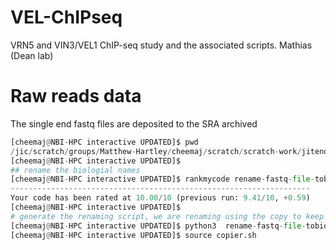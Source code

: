 # VEL-ChIPseq
VRN5 and VIN3/VEL1 ChIP-seq study and the associated scripts.
Mathias (Dean lab)



# Raw reads data
The single end fastq files are deposited to the SRA archived


```python
[cheemaj@NBI-HPC interactive UPDATED]$ pwd
/jic/scratch/groups/Matthew-Hartley/cheemaj/scratch/scratch-work/jitender/mathias/RAW-READS/UPDATED
[cheemaj@NBI-HPC interactive UPDATED]$
## rename the biologial names 
[cheemaj@NBI-HPC interactive UPDATED]$ rankmycode rename-fastq-file-tobiological-names-using-mathias-description.py
-------------------------------------------------------------------
Your code has been rated at 10.00/10 (previous run: 9.41/10, +0.59)
[cheemaj@NBI-HPC interactive UPDATED]$
# generate the renaming script, we are renaming using the copy to keep the original files
[cheemaj@NBI-HPC interactive UPDATED]$ python3  rename-fastq-file-tobiological-names-using-mathias-description.py  > copier.sh
[cheemaj@NBI-HPC interactive UPDATED]$ source copier.sh

```

